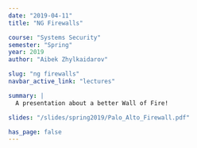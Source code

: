 ```yaml
---
date: "2019-04-11"
title: "NG Firewalls"

course: "Systems Security"
semester: "Spring"
year: 2019
author: "Aibek Zhylkaidarov"

slug: "ng firewalls"
navbar_active_link: "lectures"

summary: |
  A presentation about a better Wall of Fire!

slides: "/slides/spring2019/Palo_Alto_Firewall.pdf"

has_page: false
---
```


